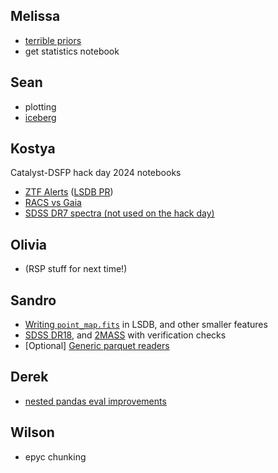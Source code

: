 ## Melissa

- [terrible priors](./terrible_priors.ipynb)
- get statistics notebook

## Sean

- plotting
- [iceberg](https://docs.google.com/presentation/d/1pmge7Nvv-glPsxAh261Q2mxMfpovoKVFDBuIVc3sF4o/edit?usp=sharing)

## Kostya

Catalyst-DSFP hack day 2024 notebooks
- [ZTF Alerts](https://github.com/lincc-frameworks/notebooks_lf/blob/main/catalyst-dsfp-hack-day-2024/ztf-alerts-sne.ipynb) ([LSDB PR](https://github.com/astronomy-commons/lsdb/pull/479))
- [RACS vs Gaia](https://github.com/lincc-frameworks/notebooks_lf/blob/main/catalyst-dsfp-hack-day-2024/racs-gaia.ipynb)
- [SDSS DR7 spectra (not used on the hack day)](https://github.com/lincc-frameworks/notebooks_lf/blob/main/catalyst-dsfp-hack-day-2024/sdss-dr7-spectra.ipynb)

## Olivia

- (RSP stuff for next time!)

## Sandro

- [Writing `point_map.fits`](point_map.ipynb) in LSDB, and other smaller features
- [SDSS DR18](sdss_dr18_specphotoall.ipynb), and [2MASS](2mass.ipynb) with verification checks
- [Optional] [Generic parquet readers](parquet_readers/readers.ipynb)

## Derek

- [nested pandas eval improvements](./nested_pandas_eval.ipynb)

## Wilson

- epyc chunking
